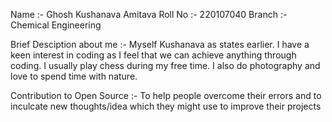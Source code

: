 Name :- Ghosh Kushanava Amitava
Roll No :- 220107040
Branch :- Chemical Engineering

Brief Desciption about me :- Myself Kushanava as states earlier. I have a keen interest in coding as I feel that we can achieve anything through coding. I usually play chess during my free time. I also do photography and love to spend time with nature.

Contribution to Open Source :-
To help people overcome their errors and to inculcate new thoughts/idea which they might use to improve their projects 